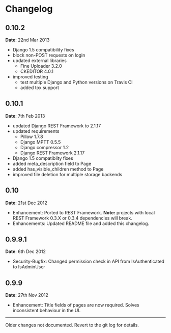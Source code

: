 # Changelog

## 0.10.2

**Date**: 22nd Mar 2013

* Django 1.5 compatibility fixes
* block non-POST requests on login
* updated external libraries
  * Fine Uploader 3.2.0
  * CKEDITOR 4.0.1
* improved testing
  * test multiple Django and Python versions on Travis CI
  * added tox support


## 0.10.1

**Date**: 7th Feb 2013

* updated Django REST Framework to 2.1.17
* updated requirements
  * Pillow 1.7.8
  * Django MPTT 0.5.5
  * Django compressor 1.2
  * Django REST Framework 2.1.17
* Django 1.5 compatiblity fixes
* added meta_description field to Page
* added has_visible_children method to Page
* improved file deletion for multiple storage backends


## 0.10

**Date**: 21st Dec 2012

* Enhancement: Ported to REST Framework. **Note:** projects with local REST Framework 0.3.X or 0.3.4
dependencies will break.
* Enhancements: Updated README file and added this changelog.


## 0.9.9.1

**Date**: 6th Dec 2012

* Security-Bugfix: Changed permission check in API from IsAuthenticated to IsAdminUser


## 0.9.9

**Date**: 27th Nov 2012

* Enhancement: Title fields of pages are now required. Solves inconsistent behaviour in the UI.

---

Older changes not documented. Revert to the git log for details.
